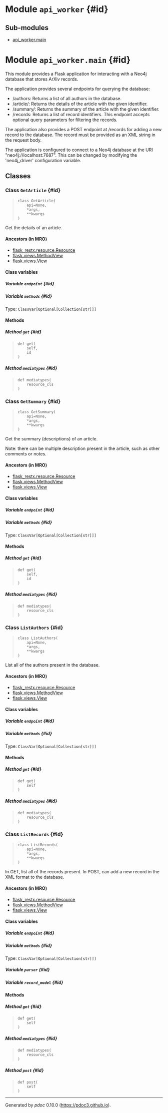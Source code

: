 # Module `api_worker` {#id}




    
## Sub-modules

* [api_worker.main](#api_worker.main)






    
# Module `api_worker.main` {#id}

This module provides a Flask application for interacting with a Neo4j database that stores
ArXiv records.

The application provides several endpoints for querying the database:
- /authors: Returns a list of all authors in the database.
- /article/<id>: Returns the details of the article with the given identifier.
- /summary/<id>: Returns the summary of the article with the given identifier.
- /records: Returns a list of record identifiers. This endpoint accepts optional query
parameters for filtering the records.

The application also provides a POST endpoint at /records for adding a new record to the database.
The record must be provided as an XML string in the request body.

The application is configured to connect to a Neo4j database at the URI "neo4j://localhost:7687".
This can be changed by modifying the 'neo4j_driver' configuration variable.





    
## Classes


    
### Class `GetArticle` {#id}




>     class GetArticle(
>         api=None,
>         *args,
>         **kwargs
>     )


Get the details of an article.


    
#### Ancestors (in MRO)

* [flask_restx.resource.Resource](#flask_restx.resource.Resource)
* [flask.views.MethodView](#flask.views.MethodView)
* [flask.views.View](#flask.views.View)



    
#### Class variables


    
##### Variable `endpoint` {#id}






    
##### Variable `methods` {#id}



Type: `ClassVar[Optional[Collection[str]]]`






    
#### Methods


    
##### Method `get` {#id}




>     def get(
>         self,
>         id
>     )




    
##### Method `mediatypes` {#id}




>     def mediatypes(
>         resource_cls
>     )




    
### Class `GetSummary` {#id}




>     class GetSummary(
>         api=None,
>         *args,
>         **kwargs
>     )


Get the summary (descriptions) of an article.

Note: there can be multiple description present in the article, such as other comments or notes.


    
#### Ancestors (in MRO)

* [flask_restx.resource.Resource](#flask_restx.resource.Resource)
* [flask.views.MethodView](#flask.views.MethodView)
* [flask.views.View](#flask.views.View)



    
#### Class variables


    
##### Variable `endpoint` {#id}






    
##### Variable `methods` {#id}



Type: `ClassVar[Optional[Collection[str]]]`






    
#### Methods


    
##### Method `get` {#id}




>     def get(
>         self,
>         id
>     )




    
##### Method `mediatypes` {#id}




>     def mediatypes(
>         resource_cls
>     )




    
### Class `ListAuthors` {#id}




>     class ListAuthors(
>         api=None,
>         *args,
>         **kwargs
>     )


List all of the authors present in the database.


    
#### Ancestors (in MRO)

* [flask_restx.resource.Resource](#flask_restx.resource.Resource)
* [flask.views.MethodView](#flask.views.MethodView)
* [flask.views.View](#flask.views.View)



    
#### Class variables


    
##### Variable `endpoint` {#id}






    
##### Variable `methods` {#id}



Type: `ClassVar[Optional[Collection[str]]]`






    
#### Methods


    
##### Method `get` {#id}




>     def get(
>         self
>     )




    
##### Method `mediatypes` {#id}




>     def mediatypes(
>         resource_cls
>     )




    
### Class `ListRecords` {#id}




>     class ListRecords(
>         api=None,
>         *args,
>         **kwargs
>     )


In GET, list all of the records present.
In POST, can add a new record in the XML format to the database.


    
#### Ancestors (in MRO)

* [flask_restx.resource.Resource](#flask_restx.resource.Resource)
* [flask.views.MethodView](#flask.views.MethodView)
* [flask.views.View](#flask.views.View)



    
#### Class variables


    
##### Variable `endpoint` {#id}






    
##### Variable `methods` {#id}



Type: `ClassVar[Optional[Collection[str]]]`



    
##### Variable `parser` {#id}






    
##### Variable `record_model` {#id}









    
#### Methods


    
##### Method `get` {#id}




>     def get(
>         self
>     )




    
##### Method `mediatypes` {#id}




>     def mediatypes(
>         resource_cls
>     )




    
##### Method `post` {#id}




>     def post(
>         self
>     )





-----
Generated by *pdoc* 0.10.0 (<https://pdoc3.github.io>).
